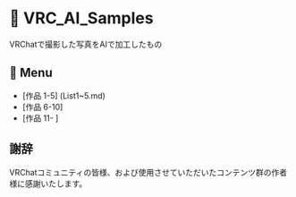 # 🎨 VRC_AI_Samples

VRChatで撮影した写真をAIで加工したもの

## 📑 Menu
- [作品 1-5] (List1~5.md)
- [作品 6-10]
- [作品 11- ]




## 謝辞

VRChatコミュニティの皆様、および使用させていただいたコンテンツ群の作者様に感謝いたします。
